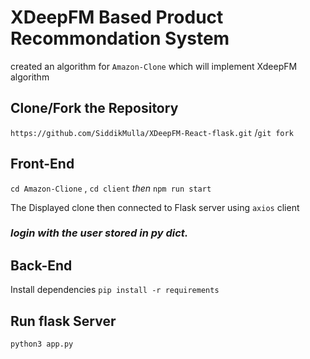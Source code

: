 # XDeepFM Based Product Recommondation System
created an algorithm for `Amazon-Clone` which will implement XdeepFM algorithm

## Clone/Fork the Repository
`https://github.com/SiddikMulla/XDeepFM-React-flask.git` /`git fork`

## Front-End
`cd Amazon-Clione` , `cd client`
<em>then</em> `npm run start`

The Displayed clone then connected to Flask server using `axios` client
### <i>login with the user stored in py dict.</i>

## Back-End
Install dependencies 
`pip install -r requirements`

## Run flask Server 
`python3 app.py`





